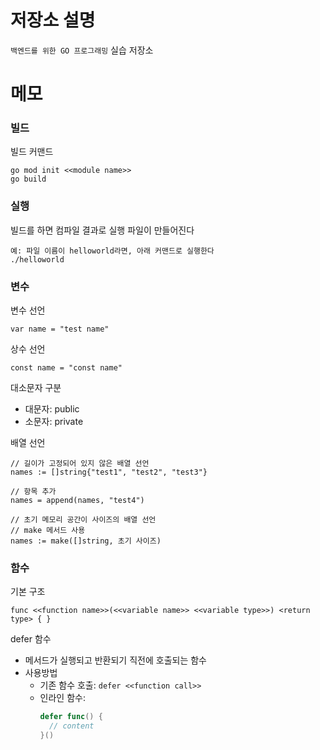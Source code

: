 # 저장소 설명
`백엔드를 위한 GO 프로그래밍` 실습 저장소

# 메모
### 빌드 
빌드 커맨드
```
go mod init <<module name>>
go build
```

### 실행
빌드를 하면 컴파일 결과로 실행 파일이 만들어진다
```
예: 파일 이름이 helloworld라면, 아래 커맨드로 실행한다
./helloworld
```

### 변수
변수 선언
```
var name = "test name"
```

상수 선언
```
const name = "const name"
```

대소문자 구분
- 대문자: public
- 소문자: private

배열 선언
```
// 길이가 고정되어 있지 않은 배열 선언
names := []string{"test1", "test2", "test3"}

// 항목 추가
names = append(names, "test4")

// 초기 메모리 공간이 사이즈의 배열 선언
// make 메서드 사용
names := make([]string, 초기 사이즈)
```

### 함수
기본 구조
```
func <<function name>>(<<variable name>> <<variable type>>) <return type> { }
```

defer 함수
- 메서드가 실행되고 반환되기 직전에 호출되는 함수
- 사용방법
   - 기존 함수 호출: `defer <<function call>>`
   - 인라인 함수: 
      ```go
      defer func() {
        // content
      }()
      ```

